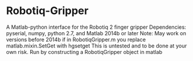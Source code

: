 # Robotiq-Gripper
A Matlab-python interface for the Robotiq 2 finger gripper
Dependencies: pyserial, numpy, python 2.7, and Matlab 2014b or later
Note: May work on versions before 2014b if in RobotiqGripper.m you replace matlab.mixin.SetGet with hgsetget
This is untested and to be done at your own risk.
Run by constructing a RobotiqGripper object in matlab
